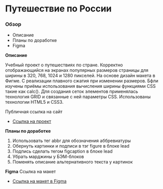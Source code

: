 # Путешествие по России

### Обзор
* Описание
* Планы по доработке
* Figma

**Описание**

 Учебный проект о путешествиях по стране. Корректно отображающийся на экранах популярных размеров страницы для ширины в 320, 768, 1024 и 1280 пикселей. На основе дизайн макета в Фигме. С реализации плавного сжатия при изменении размеров. Бфли изучены приёмы использования вычисления ширины функциями CSS такие как calc().
 Для создания сеток элементов применялась технология GRID и связанные с ней параметры CSS.
 Использованы технологии HTML5 и CSS3.

 Публичная ссылка на сайт
 * [Ссылка на проект](https://alevtinakat.github.io/russian-travel/index.html)

**Планы по доработке**
1. Использовать тег abbr для обозначения аббревиатуры
2. Обернуть картинки и подписи в тэг figure в блоке lead
3. Подпись сделать тегом figcaption в блоке lead
4. Убрать марджины у БЭМ-блоков
5. Поменять описание альтернативного текста у картинок

**Figma**
Ссылка на макет
* [Ссылка на макет в Figma](https://www.figma.com/file/OyRWEjU6wBwRe1hapzQoLx/Sprint-3%3A-Russia-%2F-desktop-%2B-mobile?node-id=28503%3A0)